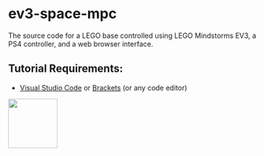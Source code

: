 # ev3-space-mpc
The source code for a LEGO base controlled using LEGO Mindstorms EV3, a PS4 controller, and a web browser interface.

## Tutorial Requirements:

* [Visual Studio Code](https://code.visualstudio.com/) or [Brackets](http://brackets.io/) (or any code editor)

<a href="https://codeadam.ca">
<img src="https://codeadam.ca/images/code-block.png" width="100">
</a>
